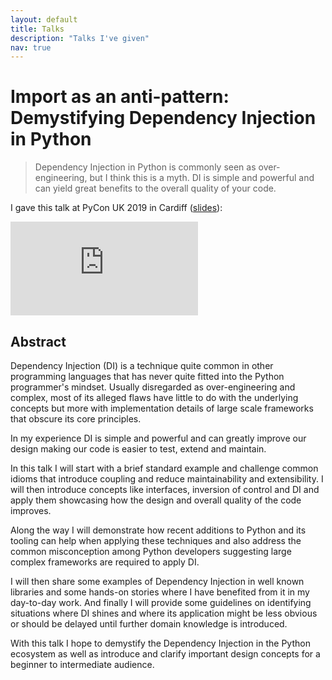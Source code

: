 ```yaml
---
layout: default
title: Talks
description: "Talks I've given"
nav: true
---
```


# Import as an anti-pattern: Demystifying Dependency Injection in Python

> Dependency Injection in Python is commonly seen as over-engineering, but I think this is a myth. DI is simple and powerful and can yield great benefits to the overall quality of your code.

I gave this talk at PyCon UK 2019 in Cardiff ([slides](https://speakerdeck.com/yeray/import-as-an-antipattern-demystifying-dependency-injection-in-python)):

<div class="video-container">
<iframe src="https://www.youtube.com/embed/qkGxy4c64Jg" frameborder="0" allow="accelerometer; autoplay; encrypted-media; gyroscope; picture-in-picture" allowfullscreen></iframe>
</div>

## Abstract

Dependency Injection (DI) is a technique quite common in other programming languages that has never quite fitted into the Python programmer's mindset. Usually disregarded as over-engineering and complex, most of its alleged flaws have little to do with the underlying concepts but more with implementation details of large scale frameworks that obscure its core principles.

In my experience DI is simple and powerful and can greatly improve our design making our code is easier to test, extend and maintain.

In this talk I will start with a brief standard example and challenge common idioms that introduce coupling and reduce maintainability and extensibility. I will then introduce concepts like interfaces, inversion of control and DI and apply them showcasing how the design and overall quality of the code improves.

Along the way I will demonstrate how recent additions to Python and its tooling can help when applying these techniques and also address the common misconception among Python developers suggesting large complex frameworks are required to apply DI.

I will then share some examples of Dependency Injection in well known libraries and some hands-on stories where I have benefited from it in my day-to-day work. And finally I will provide some guidelines on identifying situations where DI shines and where its application might be less obvious or should be delayed until further domain knowledge is introduced.

With this talk I hope to demystify the Dependency Injection in the Python ecosystem as well as introduce and clarify important design concepts for a beginner to intermediate audience.

